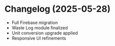 # Changelog (2025-05-28)
- Full Firebase migration
- Waste Log module finalized
- Unit conversion upgrade applied
- Responsive UI refinements